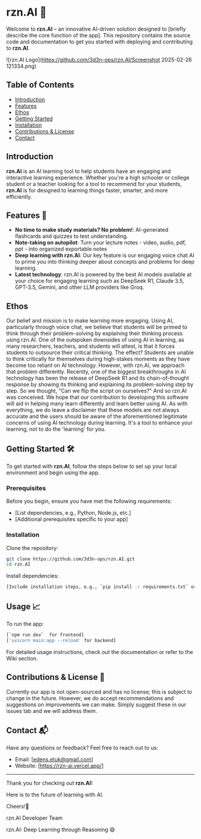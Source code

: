 # rzn.AI 🤖

Welcome to **rzn.AI** – an innovative AI-driven solution designed to [briefly describe the core function of the app]. This repository contains the source code and documentation to get you started with deploying and contributing to **rzn.AI**.

![rzn.AI Logo](https://github.com/3d3n-ops/rzn.AI/Screenshot 2025-02-26 121334.png)  <!-- Replace with the actual path to the logo image -->

## Table of Contents

- [Introduction](#introduction)
- [Features](#features)
- [Ethos](#ethos)
- [Getting Started](#getting-started)
- [Installation](#installation)
- [Contributions & License](#contributions&license)
- [Contact](#contact)

## Introduction

**rzn.AI** is an AI learning tool to help students have an engaging and interactive learning experience. Whether you're a high schooler or college student or a teacher looking for a tool to recommend for your students, **rzn.AI** is for designed to learning things faster, smarter, and more efficiently.

## Features 🚀

- **No time to make study materials? No problem!**: AI-generated flashcards and quizzes to test understanding.
- **Note-taking on autopilot**: Turn your lecture notes - video, audio, pdf, ppt - into organized exportable notes
- **Deep learning with rzn.AI**: Our key feature is our engaging voice chat AI to prime you into thinking deeper about concepts and problems for deep learning.
- **Latest technology**: rzn.AI is powered by the best AI models available at your choice for engaging learning such as DeepSeek R1, Claude 3.5, GPT-3.5, Gemini, and other LLM providers like Groq.

## Ethos
Our belief and mission is to make learning more engaging. Using AI, particularly through voice chat, we believe that students will be primed to think through their problem-solving by explaining their thinking process using rzn.AI. One of the outspoken downsides of using AI in learning, as many researchers, teachers, and students will attest, is that it forces students to outsource their critical thinking. The effect? Students are unable to think critically for themselves during high-stakes moments as they have become too reliant on AI technology. However, with rzn.AI, we approach that problem differently. Recently,  one of the biggest breakthroughs in AI technology has been the release of DeepSeek R1 and its chain-of-thought response by showing its thinking and explaining its problem-solving step by step. So we thought, "Can we flip the script on ourselves?" And so rzn.AI was conceived. We hope that our contribution to developing this software will aid in helping many learn differently and learn better using AI. As with everything, we do leave a disclaimer that these models are not always accurate and the users should be aware of the aforementioned legitimate concerns of using AI technology during learning. It's a tool to enhance your learning, not to do the 'learning' for you. 

## Getting Started 🛠️

To get started with **rzn.AI**, follow the steps below to set up your local environment and begin using the app.

### Prerequisites

Before you begin, ensure you have met the following requirements:
- [List dependencies, e.g., Python, Node.js, etc.]
- [Additional prerequisites specific to your app]

### Installation

Clone the repository:

```bash
git clone https://github.com/3d3n-ops/rzn.AI.git
cd rzn.AI
```

Install dependencies:

```bash
[Include installation steps, e.g., `pip install -r requirements.txt` or `npm install`]
```

## Usage 📈

To run the app:

```bash
[`npm run dev`  for frontend]
['uvicorn main:app --reload' for backend]
```

For detailed usage instructions, check out the documentation or refer to the Wiki section.

## Contributions & License 📝

Currently our app is not open-sourced and has no license; this is subject to change in the future. However, we do accept recommendations and suggestions on improvements we can make. Simply suggest these in our issues tab and we will address them. 

## Contact 📬

Have any questions or feedback? Feel free to reach out to us:

- Email: [edens.etuk@gmail.com]
- Website: [https://rzn-ai.vercel.app/]

---

Thank you for checking out **rzn.AI**! 

Here is to the future of learning with AI.

Cheers!🥂

rzn.AI Developer Team

rzn.AI: Deep Learning through Reasoning
😄
```




